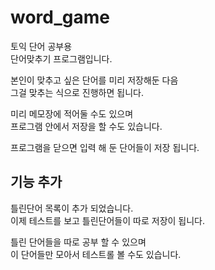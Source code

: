 # word_game
토익 단어 공부용  
단어맞추기 프로그램입니다.

본인이 맞추고 싶은 단어를 미리 저장해둔 다음  
그걸 맞추는 식으로 진행하면 됩니다.  

미리 메모장에 적어둘 수도 있으며  
프로그램 안에서 저장을 할 수도 있습니다.  

프로그램을 닫으면 입력 해 둔 단어들이 저장 됩니다.  

## 기능 추가
틀린단어 목록이 추가 되었습니다.  
이제 테스트를 보고 틀린단어들이 따로 저장이 됩니다.  

틀린 단어들을 따로 공부 할 수 있으며  
이 단어들만 모아서 테스트롤 볼 수도 있습니다.  
